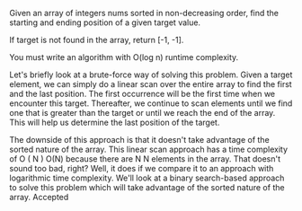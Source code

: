 Given an array of integers nums sorted in non-decreasing order, find the starting and ending position of a given target value.

If target is not found in the array, return [-1, -1].

You must write an algorithm with O(log n) runtime complexity.

Let's briefly look at a brute-force way of solving this problem. Given a target element, we can simply do a linear scan over the entire array to find the first and the last position. The first occurrence will be the first time when we encounter this target. Thereafter, we continue to scan elements until we find one that is greater than the target or until we reach the end of the array. This will help us determine the last position of the target.

The downside of this approach is that it doesn't take advantage of the sorted nature of the array. This linear scan approach has a time complexity of 
O
(
N
)
O(N) because there are 
N
N elements in the array. That doesn't sound too bad, right? Well, it does if we compare it to an approach with logarithmic time complexity. We'll look at a binary search-based approach to solve this problem which will take advantage of the sorted nature of the array.
Accepted
